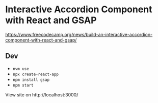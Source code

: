 # Interactive Accordion Component with React and GSAP
https://www.freecodecamp.org/news/build-an-interactive-accordion-component-with-react-and-gsap/

## Dev

- `nvm use`
- `npx create-react-app`
- `npm install gsap`
- `npm start`

View site on http://localhost:3000/